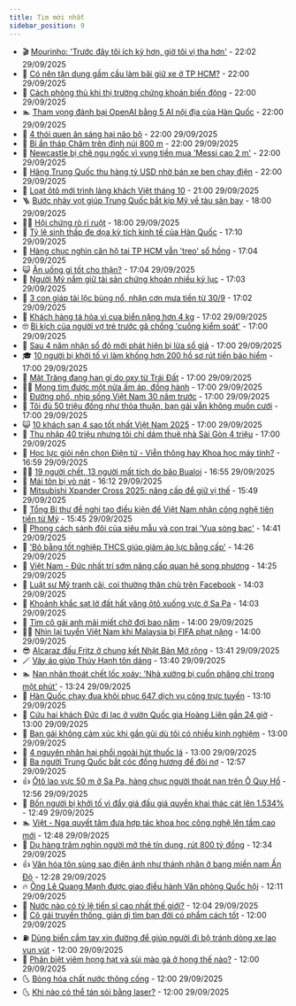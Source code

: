 ```yaml
---
title: Tim mới nhất
sidebar_position: 9
---
```


<!-- vnexpress-tin-moi-nhat:START -->
- 🎬 [Mourinho: &#39;Trước đây tôi ích kỷ hơn, giờ tôi vị tha hơn&#39;](https://vnexpress.net/mourinho-truoc-day-toi-ich-ky-hon-gio-toi-vi-tha-hon-4945230.html) - 22:02 29/09/2025
- 🐎 [Có nên tận dụng gầm cầu làm bãi giữ xe ở TP HCM?](https://vnexpress.net/co-nen-tan-dung-gam-cau-lam-bai-giu-xe-o-tp-hcm-4945208.html) - 22:00 29/09/2025
- 🦍 [Cách phòng thủ khi thị trường chứng khoán biến động](https://vnexpress.net/cach-phong-thu-khi-thi-truong-chung-khoan-bien-dong-4945084.html) - 22:00 29/09/2025
- 🏊 [Tham vọng đánh bại OpenAI bằng 5 AI nội địa của Hàn Quốc](https://vnexpress.net/tham-vong-danh-bai-openai-bang-5-ai-noi-dia-cua-han-quoc-4944805.html) - 22:00 29/09/2025
- 🎊 [4 thói quen ăn sáng hại não bộ](https://vnexpress.net/4-thoi-quen-an-sang-hai-nao-bo-4944556.html) - 22:00 29/09/2025
- 🎃 [Bí ẩn tháp Chăm trên đỉnh núi 800 m](https://vnexpress.net/bi-an-thap-cham-tren-dinh-nui-800-m-4935391.html) - 22:00 29/09/2025
- 🧰 [Newcastle bị chê ngu ngốc vì vung tiền mua &#39;Messi cao 2 m&#39;](https://vnexpress.net/newcastle-bi-che-ngu-ngoc-vi-vung-tien-mua-messi-cao-2-m-4945219.html) - 22:00 29/09/2025
- 🔭 [Hãng Trung Quốc thu hàng tỷ USD nhờ bán xe ben chạy điện](https://vnexpress.net/hang-trung-quoc-thu-hang-ty-usd-nho-ban-xe-ben-chay-dien-4944875.html) - 22:00 29/09/2025
- 🫶 [Loạt ôtô mới trình làng khách Việt tháng 10](https://vnexpress.net/loat-oto-moi-trinh-lang-khach-viet-thang-10-4945026.html) - 21:00 29/09/2025
- 🪜 [Bước nhảy vọt giúp Trung Quốc bắt kịp Mỹ về tàu sân bay](https://vnexpress.net/buoc-nhay-vot-giup-trung-quoc-bat-kip-my-ve-tau-san-bay-4942957.html) - 18:00 29/09/2025
- 👨‍🏫 [Hội chứng rò rỉ ruột](https://vnexpress.net/suc-khoe/cam-nang/hoi-chung-ro-ri-ruot-370) - 18:00 29/09/2025
- 🎊 [Tỷ lệ sinh thấp đe dọa kỳ tích kinh tế của Hàn Quốc](https://vnexpress.net/ty-le-sinh-thap-de-doa-ky-tich-kinh-te-cua-han-quoc-4944849.html) - 17:10 29/09/2025
- 🎊 [Hàng chục nghìn căn hộ tại TP HCM vẫn &#39;treo&#39; sổ hồng](https://vnexpress.net/hang-chuc-nghin-can-ho-tai-tp-hcm-van-treo-so-hong-4944984.html) - 17:04 29/09/2025
- 😺 [Ăn uống gì tốt cho thận?](https://vnexpress.net/an-uong-gi-tot-cho-than-4944313.html) - 17:04 29/09/2025
- 🐘 [Người Mỹ nắm giữ tài sản chứng khoán nhiều kỷ lục](https://vnexpress.net/nguoi-my-nam-giu-tai-san-chung-khoan-nhieu-ky-luc-4945082.html) - 17:03 29/09/2025
- 🌁 [3 con giáp tài lộc bùng nổ, nhận cơn mưa tiền từ 30/9](https://vnexpress.net/van-may-12-con-giap-con-giap-may-man-hom-nay-3-con-giap-tai-loc-bung-no-nhan-con-mua-tien-tu-30-9-4945162.html) - 17:02 29/09/2025
- 🐲 [Khách hàng tá hỏa vì cua biển nặng hơn 4 kg](https://vnexpress.net/khach-hang-ta-hoa-vi-cua-bien-nang-hon-4-kg-4944077.html) - 17:02 29/09/2025
- 🤓 [Bi kịch của người vợ trẻ trước gã chồng &#39;cuồng kiểm soát&#39;](https://vnexpress.net/bi-kich-trong-mot-thang-binh-tinh-truoc-ly-hon-4945223.html) - 17:00 29/09/2025
- 💪 [Sau 4 năm nhận sổ đỏ mới phát hiện bị lừa sổ giả](https://vnexpress.net/sau-4-nam-nhan-so-do-moi-phat-hien-bi-lua-so-gia-4945221.html) - 17:00 29/09/2025
- 🎓 [10 người bị khởi tố vì làm khống hơn 200 hồ sơ rút tiền bảo hiểm](https://vnexpress.net/10-nguoi-bi-khoi-to-vi-lam-khong-hon-200-ho-so-rut-tien-bao-hiem-4945195.html) - 17:00 29/09/2025
- 🫣 [Mặt Trăng đang han gỉ do oxy từ Trái Đất](https://vnexpress.net/mat-trang-dang-han-gi-do-oxy-tu-trai-dat-4945135.html) - 17:00 29/09/2025
- 🧑‍💻 [Mong tìm được một nửa ấm áp, đồng hành](https://vnexpress.net/mong-tim-duoc-mot-nua-am-ap-dong-hanh-4945067.html) - 17:00 29/09/2025
- 🐲 [Đường phố, nhịp sống Việt Nam 30 năm trước](https://vnexpress.net/duong-pho-nhip-song-viet-nam-30-nam-truoc-4944931.html) - 17:00 29/09/2025
- 🌝 [Tôi đủ 50 triệu đồng như thỏa thuận, bạn gái vẫn không muốn cưới](https://vnexpress.net/toi-du-50-trieu-dong-nhu-thoa-thuan-ban-gai-van-khong-muon-cuoi-4944920.html) - 17:00 29/09/2025
- 😺 [10 khách sạn 4 sao tốt nhất Việt Nam 2025](https://vnexpress.net/10-khach-san-4-sao-tot-nhat-viet-nam-2025-4944906.html) - 17:00 29/09/2025
- 🐎 [Thu nhập 40 triệu nhưng tôi chỉ dám thuê nhà Sài Gòn 4 triệu](https://vnexpress.net/gia-thue-chung-cu-tp-hcm-gia-thue-chung-cu-ha-noi-gia-thue-nha-ha-noi-gia-thue-nha-sai-gon-luong-thang-40-trieu-nhung-toi-chi-dam-thue-nha-sai-gon-4-trieu-4944833.html) - 17:00 29/09/2025
- 🎡 [Học lực giỏi nên chọn Điện tử - Viễn thông hay Khoa học máy tính?](https://vnexpress.net/hoc-luc-gioi-nen-chon-dien-tu-vien-thong-hay-khoa-hoc-may-tinh-4942573.html) - 16:59 29/09/2025
- 👨‍🏫 [19 người chết, 13 người mất tích do bão Bualoi](https://vnexpress.net/19-nguoi-chet-13-nguoi-mat-tich-do-bao-bualoi-4945152.html) - 16:55 29/09/2025
- 🦆 [Mái tôn bị vò nát](https://vnexpress.net/mai-ton-bi-vo-nat-4945226.html) - 16:12 29/09/2025
- 🚦 [Mitsubishi Xpander Cross 2025: nâng cấp để giữ vị thế](https://vnexpress.net/mitsubishi-xpander-cross-2025-nang-cap-de-giu-vi-the-4941794.html) - 15:49 29/09/2025
- 💫 [Tổng Bí thư đề nghị tạo điều kiện để Việt Nam nhận công nghệ tiên tiến từ Mỹ](https://vnexpress.net/tong-bi-thu-de-nghi-tao-dieu-kien-de-viet-nam-nhan-cong-nghe-tien-tien-tu-my-4945212.html) - 15:45 29/09/2025
- 🎉 [Phong cách sánh đôi của siêu mẫu và con trai &#39;Vua sòng bạc&#39;](https://vnexpress.net/phong-cach-sanh-doi-cua-sieu-mau-va-con-trai-vua-song-bac-4945193.html) - 14:41 29/09/2025
- 🌋 [&#39;Bỏ bằng tốt nghiệp THCS giúp giảm áp lực bằng cấp&#39;](https://vnexpress.net/bo-bang-tot-nghiep-thcs-giup-giam-ap-luc-bang-cap-4945120.html) - 14:26 29/09/2025
- 🤖 [Việt Nam - Đức nhất trí sớm nâng cấp quan hệ song phương](https://vnexpress.net/viet-nam-duc-nhat-tri-som-nang-cap-quan-he-song-phuong-4945213.html) - 14:25 29/09/2025
- 🦏 [Luật sư Mỹ tranh cãi, coi thường thân chủ trên Facebook](https://vnexpress.net/luat-su-my-tranh-cai-coi-thuong-than-chu-tren-facebook-4945174.html) - 14:03 29/09/2025
- 🦩 [Khoảnh khắc sạt lở đất hất văng ôtô xuống vực ở Sa Pa](https://vnexpress.net/khoanh-khac-sat-lo-dat-hat-vang-oto-xuong-vuc-o-sa-pa-4945210.html) - 14:03 29/09/2025
- 👺 [Tìm cô gái anh mải miết chờ đợi bao năm](https://vnexpress.net/tim-co-gai-anh-mai-miet-cho-doi-bao-nam-4945053.html) - 14:00 29/09/2025
- 🧑‍🏫 [Nhìn lại tuyển Việt Nam khi Malaysia bị FIFA phạt nặng](https://vnexpress.net/nhin-lai-tuyen-viet-nam-khi-malaysia-bi-fifa-phat-nang-4945109.html) - 14:00 29/09/2025
- 😎 [Alcaraz đấu Fritz ở chung kết Nhật Bản Mở rộng](https://vnexpress.net/alcaraz-dau-fritz-o-chung-ket-nhat-ban-mo-rong-4945206.html) - 13:41 29/09/2025
- 🪄 [Váy áo giúp Thúy Hạnh tôn dáng](https://vnexpress.net/vay-ao-giup-thuy-hanh-ton-dang-4942945.html) - 13:40 29/09/2025
- 🏊 [Nạn nhân thoát chết lốc xoáy: &#39;Nhà xưởng bị cuốn phăng chỉ trong một phút&#39;](https://vnexpress.net/nan-nhan-thoat-chet-loc-xoay-nha-xuong-bi-cuon-phang-chi-trong-mot-phut-4945196.html) - 13:24 29/09/2025
- 💃 [Hàn Quốc chạy đua khôi phục 647 dịch vụ công trực tuyến](https://vnexpress.net/han-quoc-chay-dua-khoi-phuc-647-dich-vu-cong-truc-tuyen-4945101.html) - 13:10 29/09/2025
- 🦆 [Cứu hai khách Đức đi lạc ở vườn Quốc gia Hoàng Liên gần 24 giờ](https://vnexpress.net/cuu-hai-khach-duc-di-lac-o-vuon-quoc-gia-hoang-lien-gan-24-gio-4945183.html) - 13:00 29/09/2025
- 🎊 [Bạn gái không cảm xúc khi gần gũi dù tôi có nhiều kinh nghiệm](https://vnexpress.net/sex-chuyen-chan-goi-ban-gai-khong-cam-xuc-khi-gan-gui-du-toi-co-nhieu-kinh-nghiem-4944794.html) - 13:00 29/09/2025
- 👺 [4 nguyên nhân hại phổi ngoài hút thuốc lá](https://vnexpress.net/4-nguyen-nhan-hai-phoi-ngoai-hut-thuoc-la-4945050.html) - 13:00 29/09/2025
- 🎡 [Ba người Trung Quốc bắt cóc đồng hương để đòi nợ](https://vnexpress.net/ba-nguoi-trung-quoc-bat-coc-dong-huong-de-doi-no-4945189.html) - 12:57 29/09/2025
- 👍 [Ôtô lao vực 50 m ở Sa Pa, hàng chục người thoát nạn trên Ô Quy Hồ](https://vnexpress.net/oto-lao-vuc-50-m-o-sa-pa-hang-chuc-nguoi-thoat-nan-tren-o-quy-ho-4945191.html) - 12:56 29/09/2025
- 🐎 [Bốn người bị khởi tố vì đẩy giá đấu giá quyền khai thác cát lên 1.534%](https://vnexpress.net/bon-nguoi-bi-khoi-to-vi-day-gia-dau-gia-quyen-khai-thac-cat-len-1-534-4945185.html) - 12:49 29/09/2025
- 🏊 [Việt - Nga quyết tâm đưa hợp tác khoa học công nghệ lên tầm cao mới](https://vnexpress.net/viet-nga-quyet-tam-dua-hop-tac-khoa-hoc-cong-nghe-len-tam-cao-moi-4945178.html) - 12:48 29/09/2025
- 🦩 [Dụ hàng trăm nghìn người mở thẻ tín dụng, rút 800 tỷ đồng](https://vnexpress.net/du-hang-tram-nghin-nguoi-mo-the-tin-dung-rut-800-ty-dong-4945186.html) - 12:34 29/09/2025
- 👍 [Văn hóa tôn sùng sao điện ảnh như thánh nhân ở bang miền nam Ấn Độ](https://vnexpress.net/van-hoa-ton-sung-sao-dien-anh-nhu-thanh-nhan-o-bang-mien-nam-an-do-4944778.html) - 12:28 29/09/2025
- 🔥 [Ông Lê Quang Mạnh được giao điều hành Văn phòng Quốc hội](https://vnexpress.net/ong-le-quang-manh-duoc-giao-dieu-hanh-van-phong-quoc-hoi-4945184.html) - 12:11 29/09/2025
- 💄 [Nước nào có tỷ lệ tiến sĩ cao nhất thế giới?](https://vnexpress.net/nuoc-nao-co-ty-le-tien-si-cao-nhat-the-gioi-4944727.html) - 12:04 29/09/2025
- 🤡 [Cô gái truyền thống, giản dị tìm bạn đời có phẩm cách tốt](https://vnexpress.net/co-gai-truyen-thong-gian-di-tim-ban-doi-co-pham-cach-tot-4944981.html) - 12:00 29/09/2025
- ⛽️ [Dùng biển cầm tay xin đường để giúp người đi bộ tránh dòng xe lao vun vút](https://vnexpress.net/loi-dung-xe-tren-vach-nguoi-di-bo-xe-may-quy-dinh-doi-voi-nguoi-di-bo-nguoi-di-bo-xin-duong-4944807.html) - 12:00 29/09/2025
- 🚀 [Phân biệt viêm họng hạt và sùi mào gà ở họng thế nào?](https://vnexpress.net/phan-biet-viem-hong-hat-va-sui-mao-ga-o-hong-the-nao-4945168.html) - 12:00 29/09/2025
- 🌜 [Bỏng hóa chất nước thông cống](https://vnexpress.net/bong-hoa-chat-nuoc-thong-cong-4945124.html) - 12:00 29/09/2025
- 🌜 [Khi nào có thể tán sỏi bằng laser?](https://vnexpress.net/khi-nao-co-the-tan-soi-bang-laser-4945122.html) - 12:00 29/09/2025<!-- vnexpress-tin-moi-nhat:END -->
